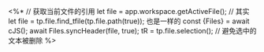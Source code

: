 <%*
// 获取当前文件的引用
let file = app.workspace.getActiveFile();
// 其实 let file = tp.file.find_tfile(tp.file.path(true)); 也是一样的
const {Files} = await cJS();
await Files.syncHeader(file, true);
tR = tp.file.selection(); // 避免选中的文本被删除
%>